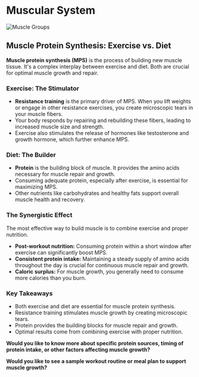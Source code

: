 # Muscular System

![Muscle Groups](image.png)

## Muscle Protein Synthesis: Exercise vs. Diet

**Muscle protein synthesis (MPS)** is the process of building new muscle tissue. It's a complex interplay between exercise and diet. Both are crucial for optimal muscle growth and repair.  

### Exercise: The Stimulator

- **Resistance training** is the primary driver of MPS. When you lift weights or engage in other resistance exercises, you create microscopic tears in your muscle fibers.  
- Your body responds by repairing and rebuilding these fibers, leading to increased muscle size and strength.  
- Exercise also stimulates the release of hormones like testosterone and growth hormone, which further enhance MPS.  

### Diet: The Builder

- **Protein** is the building block of muscle. It provides the amino acids necessary for muscle repair and growth.  
- Consuming adequate protein, especially after exercise, is essential for maximizing MPS.  
- Other nutrients like carbohydrates and healthy fats support overall muscle health and recovery.  

### The Synergistic Effect

The most effective way to build muscle is to combine exercise and proper nutrition.

- **Post-workout nutrition:** Consuming protein within a short window after exercise can significantly boost MPS.  
- **Consistent protein intake:** Maintaining a steady supply of amino acids throughout the day is crucial for continuous muscle repair and growth.
- **Caloric surplus:** For muscle growth, you generally need to consume more calories than you burn.  

### Key Takeaways

- Both exercise and diet are essential for muscle protein synthesis.  
- Resistance training stimulates muscle growth by creating microscopic tears.  
- Protein provides the building blocks for muscle repair and growth.  
- Optimal results come from combining exercise with proper nutrition.

**Would you like to know more about specific protein sources, timing of protein intake, or other factors affecting muscle growth?**

**Would you like to see a sample workout routine or meal plan to support muscle growth?**
